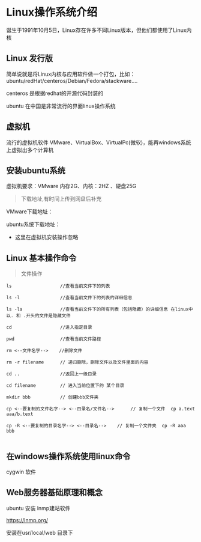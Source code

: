 # Linux操作系统介绍
诞生于1991年10月5日，Linux存在许多不同Linux版本，但他们都使用了Linux内核

##  Linux 发行版
简单说就是将Linux内核与应用软件做一个打包，比如： ubuntu/redHat/centeros/Debian/Fedora/stackware....

centeros 是根据redhat的开源代码封装的

ubuntu 在中国是非常流行的界面linux操作系统

## 虚拟机
流行的虚拟机软件 VMware、VirtualBox、VirtualPc(微软)，能再windows系统上虚拟出多个计算机

## 安装ubuntu系统

虚拟机要求：VMware  内存2G、内核：2HZ 、硬盘25G

> 下载地址,有时间上传到网盘后补充

VMware下载地址：

ubuntu系统下载地址：

* 这里在虚拟机安装操作忽略


## Linux 基本操作命令

> 文件操作

```
ls                  //查看当前文件下的列表

ls -l               //查看当前文件下的列表的详细信息

ls -la              //查看当前文件下的所有列表（包括隐藏）的详细信息 在linux中以. 和 .开头的文件是隐藏文件

cd                  //进入指定目录

pwd                 //查看当前文件路径

rm <--文件名字-->    //删除文件

rm -r filename      // 递归删除，删除文件以及文件里面的内容

cd ..               //返回上一级目录

cd filename         // 进入当前位置下的 某个目录

mkdir bbb           // 创建bbb文件夹

cp <--要复制的文件名字--> <--目录名/文件名-->      // 复制一个文件  cp a.text aaa/b.text  

cp -R <--要复制的目录名字--> <--目录名-->    // 复制一个文件夹  cp -R aaa bbb


```
## 在windows操作系统使用linux命令
cygwin 软件

## Web服务器基础原理和概念
ubuntu 安装 lnmp建站软件

https://lnmp.org/

安装在usr/local/web 目录下